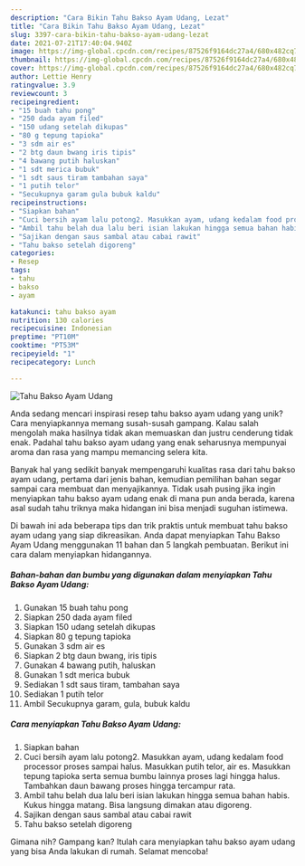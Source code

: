 ```yaml
---
description: "Cara Bikin Tahu Bakso Ayam Udang, Lezat"
title: "Cara Bikin Tahu Bakso Ayam Udang, Lezat"
slug: 3397-cara-bikin-tahu-bakso-ayam-udang-lezat
date: 2021-07-21T17:40:04.940Z
image: https://img-global.cpcdn.com/recipes/87526f9164dc27a4/680x482cq70/tahu-bakso-ayam-udang-foto-resep-utama.jpg
thumbnail: https://img-global.cpcdn.com/recipes/87526f9164dc27a4/680x482cq70/tahu-bakso-ayam-udang-foto-resep-utama.jpg
cover: https://img-global.cpcdn.com/recipes/87526f9164dc27a4/680x482cq70/tahu-bakso-ayam-udang-foto-resep-utama.jpg
author: Lettie Henry
ratingvalue: 3.9
reviewcount: 3
recipeingredient:
- "15 buah tahu pong"
- "250 dada ayam filed"
- "150 udang setelah dikupas"
- "80 g tepung tapioka"
- "3 sdm air es"
- "2 btg daun bwang iris tipis"
- "4 bawang putih haluskan"
- "1 sdt merica bubuk"
- "1 sdt saus tiram tambahan saya"
- "1 putih telor"
- "Secukupnya garam gula bubuk kaldu"
recipeinstructions:
- "Siapkan bahan"
- "Cuci bersih ayam lalu potong2. Masukkan ayam, udang kedalam food processor proses sampai halus. Masukkan putih telor, air es. Masukkan tepung tapioka serta semua bumbu lainnya proses lagi hingga halus. Tambahkan daun bawang proses hingga tercampur rata."
- "Ambil tahu belah dua lalu beri isian lakukan hingga semua bahan habis. Kukus hingga matang. Bisa langsung dimakan atau digoreng."
- "Sajikan dengan saus sambal atau cabai rawit"
- "Tahu bakso setelah digoreng"
categories:
- Resep
tags:
- tahu
- bakso
- ayam

katakunci: tahu bakso ayam 
nutrition: 130 calories
recipecuisine: Indonesian
preptime: "PT10M"
cooktime: "PT53M"
recipeyield: "1"
recipecategory: Lunch

---
```



![Tahu Bakso Ayam Udang](https://img-global.cpcdn.com/recipes/87526f9164dc27a4/680x482cq70/tahu-bakso-ayam-udang-foto-resep-utama.jpg)

Anda sedang mencari inspirasi resep tahu bakso ayam udang yang unik? Cara menyiapkannya memang susah-susah gampang. Kalau salah mengolah maka hasilnya tidak akan memuaskan dan justru cenderung tidak enak. Padahal tahu bakso ayam udang yang enak seharusnya mempunyai aroma dan rasa yang mampu memancing selera kita.



Banyak hal yang sedikit banyak mempengaruhi kualitas rasa dari tahu bakso ayam udang, pertama dari jenis bahan, kemudian pemilihan bahan segar sampai cara membuat dan menyajikannya. Tidak usah pusing jika ingin menyiapkan tahu bakso ayam udang enak di mana pun anda berada, karena asal sudah tahu triknya maka hidangan ini bisa menjadi suguhan istimewa.


Di bawah ini ada beberapa tips dan trik praktis untuk membuat tahu bakso ayam udang yang siap dikreasikan. Anda dapat menyiapkan Tahu Bakso Ayam Udang menggunakan 11 bahan dan 5 langkah pembuatan. Berikut ini cara dalam menyiapkan hidangannya.

<!--inarticleads1-->

##### Bahan-bahan dan bumbu yang digunakan dalam menyiapkan Tahu Bakso Ayam Udang:

1. Gunakan 15 buah tahu pong
1. Siapkan 250 dada ayam filed
1. Siapkan 150 udang setelah dikupas
1. Siapkan 80 g tepung tapioka
1. Gunakan 3 sdm air es
1. Siapkan 2 btg daun bwang, iris tipis
1. Gunakan 4 bawang putih, haluskan
1. Gunakan 1 sdt merica bubuk
1. Sediakan 1 sdt saus tiram, tambahan saya
1. Sediakan 1 putih telor
1. Ambil Secukupnya garam, gula, bubuk kaldu




<!--inarticleads2-->

##### Cara menyiapkan Tahu Bakso Ayam Udang:

1. Siapkan bahan
1. Cuci bersih ayam lalu potong2. Masukkan ayam, udang kedalam food processor proses sampai halus. Masukkan putih telor, air es. Masukkan tepung tapioka serta semua bumbu lainnya proses lagi hingga halus. Tambahkan daun bawang proses hingga tercampur rata.
1. Ambil tahu belah dua lalu beri isian lakukan hingga semua bahan habis. Kukus hingga matang. Bisa langsung dimakan atau digoreng.
1. Sajikan dengan saus sambal atau cabai rawit
1. Tahu bakso setelah digoreng




Gimana nih? Gampang kan? Itulah cara menyiapkan tahu bakso ayam udang yang bisa Anda lakukan di rumah. Selamat mencoba!
